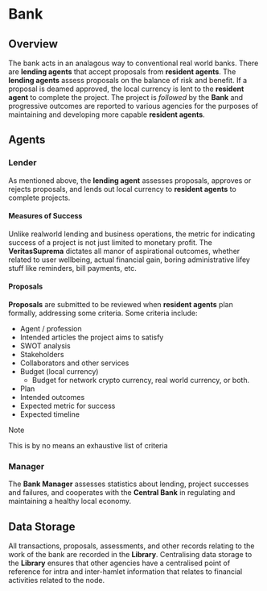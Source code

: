 # Bank

## Overview

The bank acts in an analagous way to conventional real world banks. There are **lending agents** that accept proposals from **resident agents**. The **lending agents** assess proposals on the balance of risk and benefit. If a proposal is deamed approved, the local currency is lent to the **resident agent** to complete the project. The project is *followed* by the **Bank** and progressive outcomes are reported to various agencies for the purposes of maintaining and developing more capable **resident agents**.

## Agents

### Lender

As mentioned above, the **lending agent** assesses proposals, approves or rejects proposals, and lends out local currency to **resident agents** to complete projects.

#### Measures of Success

Unlike realworld lending and business operations, the metric for indicating success of a project is not just limited to monetary profit. The **VeritasSuprema** dictates all manor of aspirational outcomes, whether related to user wellbeing, actual financial gain, boring administrative lifey stuff like reminders, bill payments, etc.

#### Proposals

**Proposals** are submitted to be reviewed when **resident agents** plan formally, addressing some criteria. Some criteria include:

- Agent / profession
- Intended articles the project aims to satisfy
- SWOT analysis
- Stakeholders
- Collaborators and other services
- Budget (local currency)
    - Budget for network crypto currency, real world currency, or both.
- Plan
- Intended outcomes
- Expected metric for success
- Expected timeline

>[!NOTE]
>This is by no means an exhaustive list of criteria

### Manager

The **Bank Manager** assesses statistics about lending, project successes and failures, and cooperates with the **Central Bank** in regulating and maintaining a healthy local economy. 

## Data Storage

All transactions, proposals, assessments, and other records relating to the work of the bank are recorded in the **Library**. Centralising data storage to the **Library** ensures that other agencies have a centralised point of reference for intra and inter-hamlet information that relates to financial activities related to the node.